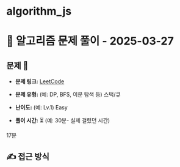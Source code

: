 # algorithm_js

# 📝 알고리즘 문제 풀이 - 2025-03-27

## 문제 📖

- **문제 링크:** [LeetCode](https://leetcode.com/problems/find-target-indices-after-sorting-array/?envType=problem-list-v2&envId=binary-search)
- **문제 유형:** (예: DP, BFS, 이분 탐색 등)
  스택/큐

- **난이도:** (예: Lv.1)
  Easy

- **풀이 시간:** ⏳ (예: 30분- 실제 걸렸던 시간)

17분

## ✍ 접근 방식
